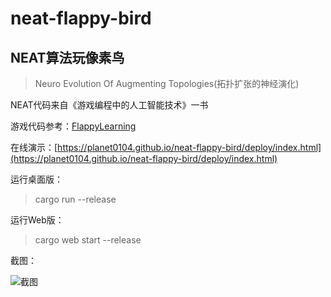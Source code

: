# neat-flappy-bird

## NEAT算法玩像素鸟

> Neuro Evolution Of Augmenting Topologies(拓扑扩张的神经演化)

NEAT代码来自《游戏编程中的人工智能技术》一书

游戏代码参考：[FlappyLearning](https://github.com/xviniette/FlappyLearning)

在线演示：[https://planet0104.github.io/neat-flappy-bird/deploy/index.html](https://planet0104.github.io/neat-flappy-bird/deploy/index.html)

运行桌面版：
>cargo run --release

运行Web版：
>cargo web start --release

截图：

![截图](https://github.com/planet0104/neat-flappy-bird/blob/master/images/video.gif)  

